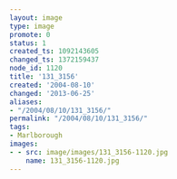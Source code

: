 ```yaml
---
layout: image
type: image
promote: 0
status: 1
created_ts: 1092143605
changed_ts: 1372159437
node_id: 1120
title: '131_3156'
created: '2004-08-10'
changed: '2013-06-25'
aliases:
- "/2004/08/10/131_3156/"
permalink: "/2004/08/10/131_3156/"
tags:
- Marlborough
images:
- - src: image/images/131_3156-1120.jpg
    name: 131_3156-1120.jpg
---
```


